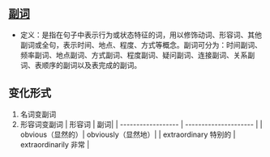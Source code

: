 ## [副词](https://baike.baidu.com/item/%E5%89%AF%E8%AF%8D/974)

- 定义：是指在句子中表示行为或状态特征的词，用以修饰动词、形容词、其他副词或全句，表示时间、地点、程度、方式等概念。副词可分为：时间副词、频率副词、地点副词、方式副词、程度副词、疑问副词、连接副词、关系副词、表顺序的副词以及表完成的副词。

## 变化形式

1. 名词变副词
2. 形容词变副词
   | 形容词 | 副词|
   | ------------------ | --------------------- |
   | obvious（显然的）| obviously（显然地）|
   | extraordinary 特别的 | extraordinarily 非常 |
